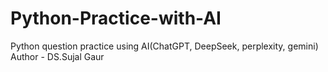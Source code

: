 # Python-Practice-with-AI
Python question practice using AI(ChatGPT, DeepSeek, perplexity, gemini)
<Br>
Author - DS.Sujal Gaur
